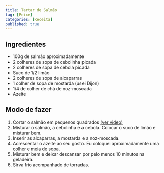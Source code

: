 ```yaml
---
title: Tartar de Salmão
tag: [Peixe]
categories: [Receita]
published: true
---
```


## Ingredientes

- 100g de salmão aproximadamente
- 2 colheres de sopa de cebolinha picada
- 2 colheres de sopa de cebola picada
- Suco de 1/2 limão
- 2 colheres de sopa de alcaparras
- 1 colher de sopa de mostarda (usei Dijon)
- 1/4 de colher de chá de noz-moscada
- Azeite

## Modo de fazer

1. Cortar o salmão em pequenos quadrados [(ver video)](https://www.youtube.com/watch?v=YcqEZiA7a0Y)
1. Misturar o salmão, a cebolinha e a cebola. Colocar o suco de limão e misturar bem.
1. Inserir as alcaparras, a mostarda e a noz-moscada.
1. Acrescentar o azeite ao seu gosto. Eu coloquei aproximadamente uma colher e meia de sopa.
1. Misturar bem e deixar descansar por pelo menos 10 minutos na geladeira.
1. Sirva frio acompanhado de torradas.
